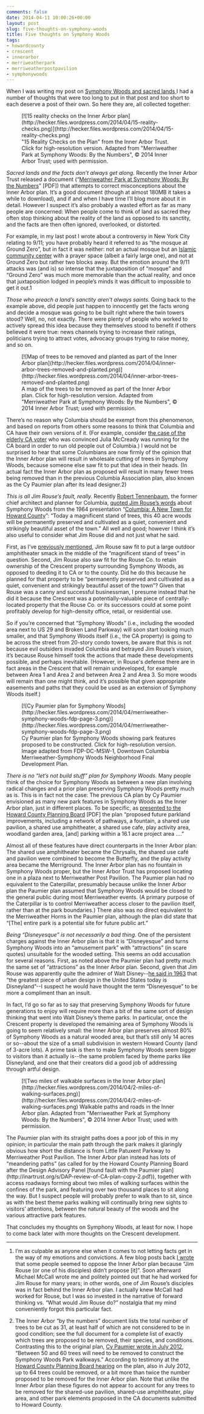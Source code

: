 ```yaml
---
comments: false
date: 2014-04-11 10:00:26+00:00
layout: post
slug: five-thoughts-on-symphony-woods
title: Five thoughts on Symphony Woods
tags:
- howardcounty
- crescent
- innerarbor
- merriweatherpark
- merriweatherpostpavilion
- symphonywoods
---
```


When I was writing my post on [Symphony Woods and sacred lands ](/2014/04/09/symphony-woods-and-sacred-lands/)I had a number of thoughts that were too long to put in that post and too short to each deserve a post of their own. So here they are, all collected together:
<figure markdown="1">
[![15 reality checks on the Inner Arbor plan](http://hecker.files.wordpress.com/2014/04/15-reality-checks.png)](http://hecker.files.wordpress.com/2014/04/15-reality-checks.png)
<figcaption>"15 Reality Checks on the Plan" from the Inner Arbor Trust. Click for high-resolution version. Adapted from "Merriweather Park at Symphony Woods: By the Numbers", © 2014 Inner Arbor Trust; used with permission.</figcaption>
</figure>


_Sacred lands and the facts don’t always get along._ Recently the Inner Arbor Trust released a document (“[Merriweather Park at Symphony Woods: By the Numbers](https://www.dropbox.com/s/1od1rwed2tp52bt/MPSW%20by%20Numbers%20140406.pdf)” [PDF]) that attempts to correct misconceptions about the Inner Arbor plan. It’s a good document (though at almost 180MB it takes a while to download), and if and when I have time I’ll blog more about it in detail. However I suspect it’s also probably a wasted effort as far as many people are concerned: When people come to think of land as sacred they often stop thinking about the reality of the land as opposed to its sanctity, and the facts are then often ignored, overlooked, or distorted.

For example, in my last post I wrote about a controversy in New York City relating to 9/11; you have probably heard it referred to as “the mosque at Ground Zero”, but in fact it was neither: not an actual mosque but an [Islamic community center](http://en.wikipedia.org/wiki/Park51) with a prayer space (albeit a fairly large one), and not at Ground Zero but rather two blocks away. But the emotion around the 9/11 attacks was (and is) so intense that the juxtaposition of “mosque” and “Ground Zero” was much more memorable than the actual reality, and once that juxtaposition lodged in people’s minds it was difficult to impossible to get it out.1

_Those who preach a land’s sanctity aren’t always saints._ Going back to the example above, did people just happen to innocently get the facts wrong and decide a mosque was going to be built right where the twin towers stood? Well, no, not exactly. There were plenty of people who worked to actively spread this idea because they themselves stood to benefit if others believed it were true: news channels trying to increase their ratings, politicians trying to attract votes, advocacy groups trying to raise money, and so on.
<figure markdown="1">
[![Map of trees to be removed and planted as part of the Inner Arbor plan](http://hecker.files.wordpress.com/2014/04/inner-arbor-trees-removed-and-planted.png)](http://hecker.files.wordpress.com/2014/04/inner-arbor-trees-removed-and-planted.png)
<figcaption>A map of the trees to be removed as part of the Inner Arbor plan. Click for high-resolution version. Adapted from "Merriweather Park at Symphony Woods: By the Numbers", © 2014 Inner Arbor Trust; used with permission.</figcaption>
</figure>


There’s no reason why Columbia should be exempt from this phenomenon, and based on reports from others some reasons to think that Columbia and CA have their own versions of it. (For example, consider [the case of the elderly CA voter](http://villagegreentownsquared.blogspot.com/2014/04/ghosts-of-elections-past.html) who was convinced Julia McCready was running for the CA board in order to run old people out of Columbia.) I would not be surprised to hear that some Columbians are now firmly of the opinion that the Inner Arbor plan will result in wholesale cutting of trees in Symphony Woods, because someone else saw fit to put that idea in their heads. (In actual fact the Inner Arbor plan as proposed will result in many fewer trees being removed than in the previous Columbia Association plan, also known as the Cy Paumier plan after its lead designer.2)

_This is all Jim Rouse’s fault, really._ Recently [Robert Tennenbaum](http://columbiablogproject.blogspot.com/2009/02/columbias-architect-robert-tennenbaum_27.html), the former chief architect and planner for Columbia, [quoted Jim Rouse’s words](http://articles.baltimoresun.com/2014-03-21/news/bs-ed-rouse-park-20140321_1_symphony-woods-park-inner-arbor-design-panel) about Symphony Woods from the 1964 presentation “[Columbia: A New Town for Howard County](http://issuu.com/columbiaarchives/docs/columbia_a_new_town)”: “Today a magnificent stand of trees, this 40 acre woods will be permanently preserved and cultivated as a quiet, convenient and strikingly beautiful asset of the town.” All well and good; however I think it’s also useful to consider what Jim Rouse did and not just what he said.

First, as I’ve [previously mentioned](/2014/04/09/symphony-woods-and-sacred-lands/), Jim Rouse saw fit to put a large outdoor amphitheater smack in the middle of the “magnificent stand of trees” in question. Second, Jim Rouse also saw fit for the Rouse Co. to retain ownership of the Crescent property surrounding Symphony Woods, as opposed to deeding it to CA or to the county. Did he do this because he planned for that property to be “permanently preserved and cultivated as a quiet, convenient and strikingly beautiful asset of the town”? Given that Rouse was a canny and successful businessman, I presume instead that he did it because the Crescent was a potentially-valuable piece of centrally-located property that the Rouse Co. or its successors could at some point profitably develop for high-density office, retail, or residential use.

So if you’re concerned that “Symphony Woods” (i.e., including the wooded area next to US 29 and Broken Land Parkway) will soon start looking much smaller, and that Symphony Woods itself (i.e., the CA property) is going to be across the street from 20-story condo towers, be aware that this is not because evil outsiders invaded Columbia and betrayed Jim Rouse’s vision, it’s because Rouse himself took the actions that made these developments possible, and perhaps inevitable. (However, in Rouse's defense there are in fact areas in the Crescent that will remain undeveloped, for example between Area 1 and Area 2 and between Area 2 and Area 3. So more woods will remain than one might think, and it’s possible that given appropriate easements and paths that they could be used as an extension of Symphony Woods itself.)
<figure markdown="1">
[![Cy Paumier plan for Symphony Woods](http://hecker.files.wordpress.com/2014/04/merriweather-symphony-woods-fdp-page-3.png)](http://hecker.files.wordpress.com/2014/04/merriweather-symphony-woods-fdp-page-3.png)
<figcaption>Cy Paumier plan for Symphony Woods showing park features proposed to be constructed. Click for high-resolution version. Image adapted from FDP-DC-MSW-1, Downtown Columbia Merriweather-Symphony Woods Neighborhood Final Development Plan.</figcaption>
</figure>


_There is no “let’s not build stuff” plan for Symphony Woods._ Many people think of the choice for Symphony Woods as between a new plan involving radical changes and a prior plan preserving Symphony Woods pretty much as is. This is in fact not the case: The previous CA plan by Cy Paumier envisioned as many new park features in Symphony Woods as the Inner Arbor plan, just in different places. To be specific, as [presented to the Howard County Planning Board](http://www.columbiaassociation.org/home/showdocument?id=5188) [PDF] the plan “proposed future parkland improvements, including a network of pathways, a fountain, a shared use pavilion, a shared use amphitheater, a shared use cafe, play activity area, woodland garden area, [and] parking within a 16.1 acre project area ….”

Almost all of these features have direct counterparts in the Inner Arbor plan: The shared use amphitheater became the Chrysalis, the shared use café and pavilion were combined to become the Butterfly, and the play activity area became the Merriground. The Inner Arbor plan has no fountain in Symphony Woods proper, but the Inner Arbor Trust has proposed locating one in a plaza next to Merriweather Post Pavilion. The Paumier plan had no equivalent to the Caterpillar, presumably because unlike the Inner Arbor plan the Paumier plan assumed that Symphony Woods would be closed to the general public during most Merriweather events. (A primary purpose of the Caterpillar is to control Merriweather access closer to the pavilion itself, rather than at the park boundaries.) There also was no direct equivalent to the Merriweather Horns in the Paumier plan, although the plan did state that “[The] entire park is a potential site for future public art.”

_Being “Disneyesque” is not necessarily a bad thing._ One of the persistent charges against the Inner Arbor plan is that it is “Disneyesque” and turns Symphony Woods into an “amusement park” with “attractions” (in scare quotes) unsuitable for the wooded setting. This seems an odd accusation for several reasons. First, as noted above the Paumier plan had pretty much the same set of “attractions” as the Inner Arbor plan. Second, given that Jim Rouse was apparently quite the admirer of Walt Disney--[he said in 1963](http://samlanddisney.blogspot.com/2010/03/moment-with-walt-disney.html) that “the greatest piece of urban design in the United States today is Disneyland”--I suspect he would have thought the term “Disneyesque” to be more a compliment than an insult.

In fact, I’d go so far as to say that preserving Symphony Woods for future generations to enjoy will require more than a bit of the same sort of design thinking that went into Walt Disney’s theme parks. In particular, once the Crescent property is developed the remaining area of Symphony Woods is going to seem relatively small: the Inner Arbor plan preserves almost 80% of Symphony Woods as a natural wooded area, but that’s still only 14 acres or so--about the size of a small subdivision in western Howard County (land of 3-acre lots). A prime task is then to make Symphony Woods seem bigger to visitors than it actually is--the same problem faced by theme parks like Disneyland, and one that their creators did a good job of addressing through artful design.
<figure markdown="1">
[![Two miles of walkable surfaces in the Inner Arbor plan](http://hecker.files.wordpress.com/2014/04/2-miles-of-walking-surfaces.png)](http://hecker.files.wordpress.com/2014/04/2-miles-of-walking-surfaces.png) Walkable paths and roads in the Inner Arbor plan. Adapted from "Merriweather Park at Symphony Woods: By the Numbers", © 2014 Inner Arbor Trust; used with permission.  

</figure>
The Paumier plan with its straight paths does a poor job of  this in my opinion; in particular the main path through the park makes it glaringly obvious how short the distance is from Little Patuxent Parkway to Merriweather Post Pavilion. The Inner Arbor plan instead has lots of “meandering paths” (as called for by the Howard County Planning Board after the Design Advisory Panel [found fault with the Paumier plan](http://inartrust.org/s/DAP-review-of-CA-plan-copy-2.pdf)), together with access roadways forming about two miles of walking surfaces within the confines of the park, and featuring over two thousand places to sit along the way. But I suspect people will probably prefer to walk than to sit, since as with the best theme parks walking will continually bring new sights to visitors’ attentions, between the natural beauty of the woods and the various attractive park features.

That concludes my thoughts on Symphony Woods, at least for now. I hope to come back later with more thoughts on the Crescent development.



* * *



1. I’m as culpable as anyone else when it comes to not letting facts get in the way of my emotions and convictions. A few blog posts back [I wrote](/2014/03/09/two-visions-for-symphony-woods/) that some people seemed to oppose the Inner Arbor plan because “Jim Rouse (or one of his disciples) didn’t propose [it]”. Soon afterward Michael McCall wrote me and politely pointed out that he had worked for Jim Rouse for many years; in other words, one of Jim Rouse’s disciples was in fact behind the Inner Arbor plan. I actually knew McCall had worked for Rouse, but I was so invested in the narrative of forward thinking vs. “What would Jim Rouse do?” nostalgia that my mind conveniently forgot this particular fact.

2. The Inner Arbor “by the numbers” document lists the total number of trees to be cut as 31, at least half of which are not considered to be in good condition; see the full document for a complete list of exactly which trees are proposed to be removed, their species, and conditions. Contrasting this to the original plan, [Cy Paumier wrote in July 2012](http://www.baltimoresun.com/explore/howard/opinion-talk/letter-editor/ph-ho-cf-letters-paumier-0802-2-20120731,0,1925820.story), “Between 50 and 60 trees will need to be removed to construct the Symphony Woods Park walkways.” According to testimony at the [Howard County Planning Board hearing](http://www.columbiaassociation.org/home/showdocument?id=5188) on the plan, also in July 2012, up to 64 trees could be removed, or a bit more than twice the number proposed to be removed for the Inner Arbor plan. Note that unlike the Inner Arbor plan these figures do not appear to account for any trees to be removed for the shared-use pavilion, shared-use amphitheater, play area, and other park elements proposed in the CA documents submitted to Howard County.



